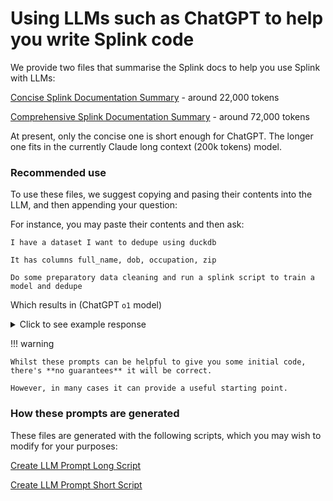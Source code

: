 # Using LLMs such as ChatGPT to help you write Splink code

We provide two files that summarise the Splink docs to help you use Splink with LLMs:

[Concise Splink Documentation Summary](https://gist.githubusercontent.com/RobinL/2257a0253d80ab8e651a5ec08bc3d00a/raw/e3b00bcd07cce609cf4ee60908d9e6d39c5b9c5f/llm_context_short.txt) - around 22,000 tokens

[Comprehensive Splink Documentation Summary](https://gist.githubusercontent.com/RobinL/2257a0253d80ab8e651a5ec08bc3d00a/raw/e3b00bcd07cce609cf4ee60908d9e6d39c5b9c5f/llm_context_long.txt) - around 72,000 tokens

At present, only the concise one is short enough for ChatGPT.  The longer one fits in the currently Claude long context (200k tokens) model.
### Recommended use

To use these files, we suggest copying and pasing their contents into the LLM, and then appending your question:

For instance, you may paste their contents and then ask:

```
I have a dataset I want to dedupe using duckdb

It has columns full_name, dob, occupation, zip

Do some preparatory data cleaning and run a splink script to train a model and dedupe
```

Which results in (ChatGPT `o1` model)

<details>
<summary>Click to see example response</summary>

```python
import duckdb
from splink import Linker, SettingsCreator, DuckDBAPI, block_on
import splink.comparison_library as cl

# Load and clean data in DuckDB
con = duckdb.connect()
con.execute("""
    CREATE TABLE raw_data AS SELECT * FROM read_csv('your_data.csv', HEADER=TRUE)
""")

# Example cleaning steps: lowercasing fields, removing punctuation from full_name, standardizing dob format
con.execute("""
    CREATE TABLE cleaned AS
    SELECT
        regexp_replace(lower(full_name), '[^a-z ]', '', 'g') as full_name,
        regexp_replace(dob, '[^0-9-]', '', 'g') as dob,
        lower(occupation) as occupation,
        regexp_replace(lower(zip), '[^a-z0-9 ]', '', 'g') as zip
    FROM raw_data
""")

df = con.table("cleaned")

settings = SettingsCreator(
    link_type="dedupe_only",
    blocking_rules_to_generate_predictions=[
        block_on("full_name"),
        block_on("dob"),
        block_on("zip"),
    ],
    comparisons=[
        cl.NameComparison("full_name"),
        cl.DateOfBirthComparison("dob", input_is_string=True),
        cl.ExactMatch("occupation").configure(term_frequency_adjustments=True),
        cl.LevenshteinAtThresholds("zip", 2),
    ],
    retain_intermediate_calculation_columns=True,
)

db_api = DuckDBAPI()
linker = Linker(df, settings, db_api=db_api)

deterministic_rules = [
    "l.full_name = r.full_name and l.dob = r.dob",
    "l.zip = r.zip and levenshtein(l.full_name, r.full_name) < 2"
]

linker.training.estimate_probability_two_random_records_match(deterministic_rules, recall=0.7)
linker.training.estimate_u_using_random_sampling(max_pairs=1e6)
linker.training.estimate_parameters_using_expectation_maximisation(block_on("full_name"))
linker.training.estimate_parameters_using_expectation_maximisation(block_on("dob"))

predictions = linker.inference.predict(threshold_match_probability=0.9)
clusters = linker.clustering.cluster_pairwise_predictions_at_threshold(predictions, threshold_match_probability=0.95)
```
</details>

!!! warning

    Whilst these prompts can be helpful to give you some initial code, there's **no guarantees** it will be correct.

    However, in many cases it can provide a useful starting point.

### How these prompts are generated

These files are generated with the following scripts, which you may wish to modify for your purposes:

[Create LLM Prompt Long Script](https://github.com/moj-analytical-services/splink/blob/master/scripts/create_llm_prompt_long.py)

[Create LLM Prompt Short Script](https://github.com/moj-analytical-services/splink/blob/master/scripts/create_llm_prompt_short.py)